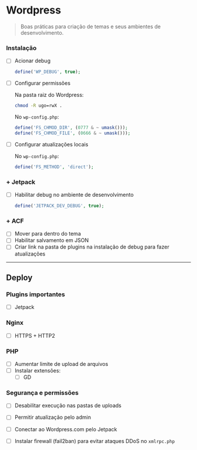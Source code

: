 # Wordpress

> Boas práticas para criação de temas e seus ambientes de desenvolvimento.

### Instalação

+ [ ] Acionar debug

  ```php
  define('WP_DEBUG', true);
  ```
  
+ [ ] Configurar permissões

  Na pasta raiz do Wordpress:
  
  ```sh
  chmod -R ugo=rwX .
  ```  
  
  No `wp-config.php`:
  
  ```php
  define('FS_CHMOD_DIR', (0777 & ~ umask()));
  define('FS_CHMOD_FILE', (0666 & ~ umask()));
  ```
  
+ [ ] Configurar atualizações locais

  No `wp-config.php`:
  
  ```php
  define('FS_METHOD', 'direct');
  ```


### + Jetpack

+ [ ] Habilitar debug no ambiente de desenvolvimento

  ```php
  define('JETPACK_DEV_DEBUG', true);
  ```


### + ACF

+ [ ] Mover para dentro do tema
+ [ ] Habilitar salvamento em JSON
+ [ ] Criar link na pasta de plugins na instalação de debug para fazer atualizações

***

## Deploy

### Plugins importantes

+ [ ] Jetpack

### Nginx

+ [ ] HTTPS + HTTP2

### PHP

+ [ ] Aumentar limite de upload de arquivos
+ [ ] Instalar extensões:
  + [ ] GD

### Segurança e permissões

+ [ ] Desabilitar execução nas pastas de uploads
+ [ ] Permitir atualização pelo admin
+ [ ] Conectar ao Wordpress.com pelo Jetpack
+ [ ] Instalar firewall (fail2ban) para evitar ataques DDoS no `xmlrpc.php`






